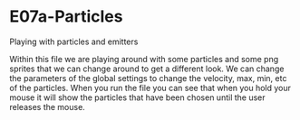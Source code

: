 # E07a-Particles
Playing with particles and emitters

Within this file we are playing around with some particles and some png sprites that we can change around to get a different look. We can change the parameters of the global settings to change the velocity, max, min, etc of the particles. When you run the file you can see that when you hold your mouse it will show the particles that have been chosen until the user releases the mouse. 